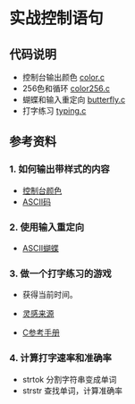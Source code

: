 # 实战控制语句


## 代码说明

- 控制台输出颜色 [color.c](color.c)
- 256色和循环 [color256.c](color256.c)
- 蝴蝶和输入重定向 [butterfly.c](butterfly.c)
- 打字练习 [typing.c](typing.c)


## 参考资料


### 1. 如何输出带样式的内容


- [控制台颜色](https://misc.flogisoft.com/bash/tip_colors_and_formatting)
- [ASCII码](https://web.cs.dal.ca/~zyu/ascii.html)


### 2. 使用输入重定向

- [ASCII蝴蝶](http://ascii.co.uk/art/butterfly)


### 3. 做一个打字练习的游戏

- 获得当前时间。

- [灵感来源](https://www.typingbolt.com/)
- [C参考手册](https://zh.cppreference.com/w/c)


### 4. 计算打字速率和准确率

- strtok  分割字符串变成单词
- strstr  查找单词，计算准确率

